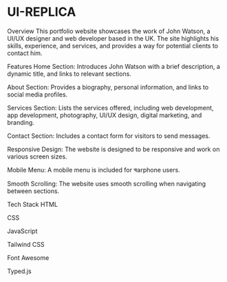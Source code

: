 # UI-REPLICA
Overview
This portfolio website showcases the work of John Watson, a UI/UX designer and web developer based in the UK. The site highlights his skills, experience, and services, and provides a way for potential clients to contact him.

Features
Home Section: Introduces John Watson with a brief description, a dynamic title, and links to relevant sections.

About Section: Provides a biography, personal information, and links to social media profiles.

Services Section: Lists the services offered, including web development, app development, photography, UI/UX design, digital marketing, and branding.

Contact Section: Includes a contact form for visitors to send messages.

Responsive Design: The website is designed to be responsive and work on various screen sizes.

Mobile Menu: A mobile menu is included for স্মarphone users.

Smooth Scrolling: The website uses smooth scrolling when navigating between sections.

Tech Stack
HTML

CSS

JavaScript

Tailwind CSS

Font Awesome

Typed.js
